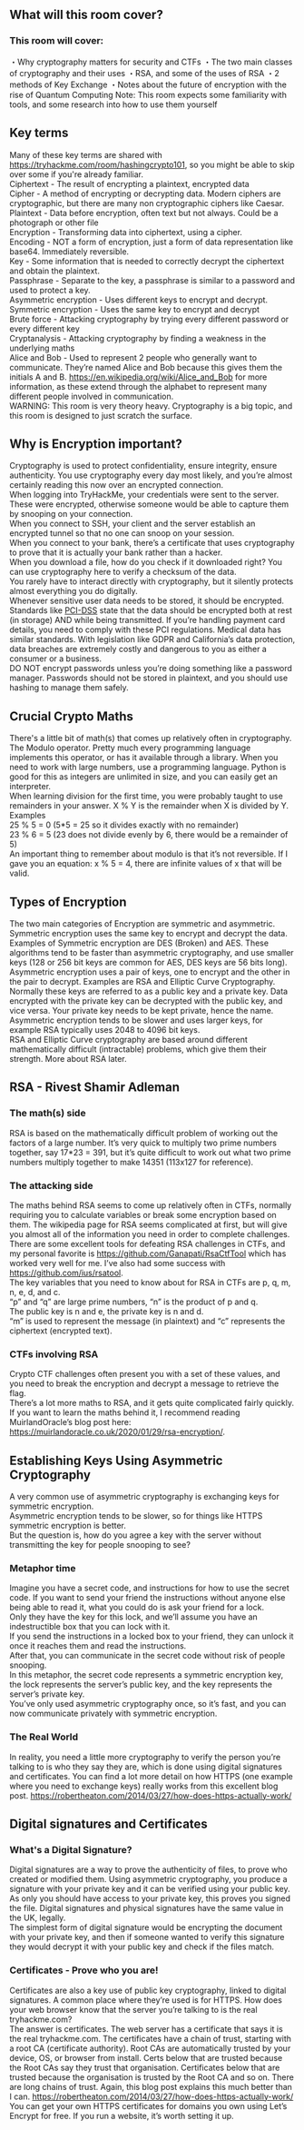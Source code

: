 ## What will this room cover?
### This room will cover:
・Why cryptography matters for security and CTFs
・The two main classes of cryptography and their uses
・RSA, and some of the uses of RSA
・2 methods of Key Exchange
・Notes about the future of encryption with the rise of Quantum Computing
Note: This room expects some familiarity with tools, and some research into how to use them yourself


## Key terms
Many of these key terms are shared with https://tryhackme.com/room/hashingcrypto101, so you might be able to skip over some if you're already familiar.  
Ciphertext - The result of encrypting a plaintext, encrypted data  
Cipher - A method of encrypting or decrypting data. Modern ciphers are cryptographic, but there are many non cryptographic ciphers like Caesar.  
Plaintext - Data before encryption, often text but not always. Could be a photograph or other file  
Encryption - Transforming data into ciphertext, using a cipher.  
Encoding - NOT a form of encryption, just a form of data representation like base64. Immediately reversible.  
Key - Some information that is needed to correctly decrypt the ciphertext and obtain the plaintext.  
Passphrase - Separate to the key, a passphrase is similar to a password and used to protect a key.  
Asymmetric encryption - Uses different keys to encrypt and decrypt.  
Symmetric encryption - Uses the same key to encrypt and decrypt  
Brute force - Attacking cryptography by trying every different password or every different key  
Cryptanalysis - Attacking cryptography by finding a weakness in the underlying maths  
Alice and Bob - Used to represent 2 people who generally want to communicate. They’re named Alice and Bob because this gives them the initials A and B. https://en.wikipedia.org/wiki/Alice_and_Bob for more information, as these extend through the alphabet to represent many different people involved in communication.  
WARNING: This room is very theory heavy. Cryptography is a big topic, and this room is designed to just scratch the surface.


## Why is Encryption important?
Cryptography is used to protect confidentiality, ensure integrity, ensure authenticity. You use cryptography every day most likely, and you’re almost certainly reading this now over an encrypted connection.  
When logging into TryHackMe, your credentials were sent to the server. These were encrypted, otherwise someone would be able to capture them by snooping on your connection.  
When you connect to SSH, your client and the server establish an encrypted tunnel so that no one can snoop on your session.  
When you connect to your bank, there’s a certificate that uses cryptography to prove that it is actually your bank rather than a hacker.  
When you download a file, how do you check if it downloaded right? You can use cryptography here to verify a checksum of the data.  
You rarely have to interact directly with cryptography, but it silently protects almost everything you do digitally.  
Whenever sensitive user data needs to be stored, it should be encrypted. Standards like [PCI-DSS](https://listings.pcisecuritystandards.org/documents/PCI_DSS_for_Large_Organizations_v1.pdf) state that the data should be encrypted both at rest (in storage) AND while being transmitted. If you’re handling payment card details, you need to comply with these PCI regulations. Medical data has similar standards. With legislation like GDPR and California’s data protection, data breaches are extremely costly and dangerous to you as either a consumer or a business.  
DO NOT encrypt passwords unless you’re doing something like a password manager. Passwords should not be stored in plaintext, and you should use hashing to manage them safely.


## Crucial Crypto Maths
There's a little bit of math(s) that comes up relatively often in cryptography. The Modulo operator. Pretty much every programming language implements this operator, or has it available through a library. When you need to work with large numbers, use a programming language. Python is good for this as integers are unlimited in size, and you can easily get an interpreter.  
When learning division for the first time, you were probably taught to use remainders in your answer. X % Y is the remainder when X is divided by Y.  
Examples  
25 % 5 = 0 (5*5 = 25 so it divides exactly with no remainder)  
23 % 6 = 5 (23 does not divide evenly by 6, there would be a remainder of 5)  
An important thing to remember about modulo is that it’s not reversible. If I gave you an equation: x % 5 = 4, there are infinite values of x that will be valid.


## Types of Encryption
The two main categories of Encryption are symmetric and asymmetric.  
Symmetric encryption uses the same key to encrypt and decrypt the data. Examples of Symmetric encryption are DES (Broken) and AES. These algorithms tend to be faster than asymmetric cryptography, and use smaller keys (128 or 256 bit keys are common for AES, DES keys are 56 bits long).  
Asymmetric encryption uses a pair of keys, one to encrypt and the other in the pair to decrypt. Examples are RSA and Elliptic Curve Cryptography. Normally these keys are referred to as a public key and a private key. Data encrypted with the private key can be decrypted with the public key, and vice versa. Your private key needs to be kept private, hence the name. Asymmetric encryption tends to be slower and uses larger keys, for example RSA typically uses 2048 to 4096 bit keys.  
RSA and Elliptic Curve cryptography are based around different mathematically difficult (intractable) problems, which give them their strength. More about RSA later.


## RSA - Rivest Shamir Adleman
### The math(s) side
RSA is based on the mathematically difficult problem of working out the factors of a large number. It’s very quick to multiply two prime numbers together, say 17*23 = 391, but it’s quite difficult to work out what two prime numbers multiply together to make 14351 (113x127 for reference).

### The attacking side
The maths behind RSA seems to come up relatively often in CTFs, normally requiring you to calculate variables or break some encryption based on them. The wikipedia page for RSA seems complicated at first, but will give you almost all of the information you need in order to complete challenges.  
There are some excellent tools for defeating RSA challenges in CTFs, and my personal favorite is https://github.com/Ganapati/RsaCtfTool which has worked very well for me. I’ve also had some success with https://github.com/ius/rsatool.  
The key variables that you need to know about for RSA in CTFs are p, q, m, n, e, d, and c.  
“p” and “q” are large prime numbers, “n” is the product of p and q.  
The public key is n and e, the private key is n and d.  
“m” is used to represent the message (in plaintext) and “c” represents the ciphertext (encrypted text).

### CTFs involving RSA
Crypto CTF challenges often present you with a set of these values, and you need to break the encryption and decrypt a message to retrieve the flag.  
There’s a lot more maths to RSA, and it gets quite complicated fairly quickly. If you want to learn the maths behind it, I recommend reading MuirlandOracle’s blog post here: https://muirlandoracle.co.uk/2020/01/29/rsa-encryption/.


## Establishing Keys Using Asymmetric Cryptography
A very common use of asymmetric cryptography is exchanging keys for symmetric encryption.  
Asymmetric encryption tends to be slower, so for things like HTTPS symmetric encryption is better.  
But the question is, how do you agree a key with the server without transmitting the key for people snooping to see?

### Metaphor time
Imagine you have a secret code, and instructions for how to use the secret code. If you want to send your friend the instructions without anyone else being able to read it, what you could do is ask your friend for a lock.  
Only they have the key for this lock, and we’ll assume you have an indestructible box that you can lock with it.  
If you send the instructions in a locked box to your friend, they can unlock it once it reaches them and read the instructions.  
After that, you can communicate in the secret code without risk of people snooping.  
In this metaphor, the secret code represents a symmetric encryption key, the lock represents the server’s public key, and the key represents the server’s private key.  
You’ve only used asymmetric cryptography once, so it’s fast, and you can now communicate privately with symmetric encryption.

### The Real World
In reality, you need a little more cryptography to verify the person you’re talking to is who they say they are, which is done using digital signatures and certificates. You can find a lot more detail on how HTTPS (one example where you need to exchange keys) really works from this excellent blog post. https://robertheaton.com/2014/03/27/how-does-https-actually-work/


## Digital signatures and Certificates
### What's a Digital Signature?
Digital signatures are a way to prove the authenticity of files, to prove who created or modified them. Using asymmetric cryptography, you produce a signature with your private key and it can be verified using your public key. As only you should have access to your private key, this proves you signed the file. Digital signatures and physical signatures have the same value in the UK, legally.  
The simplest form of digital signature would be encrypting the document with your private key, and then if someone wanted to verify this signature they would decrypt it with your public key and check if the files match.

### Certificates - Prove who you are!
Certificates are also a key use of public key cryptography, linked to digital signatures. A common place where they’re used is for HTTPS. How does your web browser know that the server you’re talking to is the real tryhackme.com?  
The answer is certificates. The web server has a certificate that says it is the real tryhackme.com. The certificates have a chain of trust, starting with a root CA (certificate authority). Root CAs are automatically trusted by your device, OS, or browser from install. Certs below that are trusted because the Root CAs say they trust that organisation. Certificates below that are trusted because the organisation is trusted by the Root CA and so on. There are long chains of trust. Again, this blog post explains this much better than I can. https://robertheaton.com/2014/03/27/how-does-https-actually-work/  
You can get your own HTTPS certificates for domains you own using Let’s Encrypt for free. If you run a website, it’s worth setting it up.
